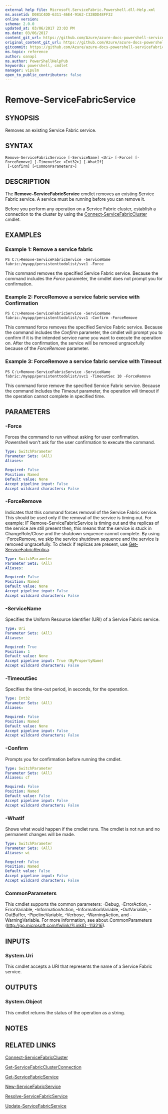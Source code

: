 ```yaml
---
external help file: Microsoft.ServiceFabric.Powershell.dll-Help.xml
ms.assetid: D081C4DD-6311-46E4-9162-C32BDD48FF32
online version:
schema: 2.0.0
updated_at: 03/06/2017 23:03 PM
ms.date: 03/06/2017
content_git_url: https://github.com/Azure/azure-docs-powershell-servicefabric/blob/master/Service-Fabric-cmdlets/ServiceFabric/vlatest/Remove-ServiceFabricService.md
original_content_git_url: https://github.com/Azure/azure-docs-powershell-servicefabric/blob/master/Service-Fabric-cmdlets/ServiceFabric/vlatest/Remove-ServiceFabricService.md
gitcommit: https://github.com/Azure/azure-docs-powershell-servicefabric/blob/4af4d81745b666dfb100804129d1c34d9cb5e298
ms.topic: reference
author: oanapl
ms.author: PowerShellHelpPub
keywords: powershell, cmdlet
manager: vipulm
open_to_public_contributors: false
---
```


# Remove-ServiceFabricService

## SYNOPSIS
Removes an existing Service Fabric service.

## SYNTAX

```
Remove-ServiceFabricService [-ServiceName] <Uri> [-Force] [-ForceRemove] [-TimeoutSec <Int32>] [-WhatIf]
 [-Confirm] [<CommonParameters>]
```

## DESCRIPTION
The **Remove-ServiceFabricService** cmdlet removes an existing Service Fabric service.
A service must be running before you can remove it.

Before you perform any operation on a Service Fabric cluster, establish a connection to the cluster by using the [Connect-ServiceFabricCluster](./Connect-ServiceFabricCluster.md) cmdlet.

## EXAMPLES

### Example 1: Remove a service fabric
```
PS C:\>Remove-ServiceFabricService -ServiceName fabric:/myapp/persistenttodolist/svc1 -Force
```

This command removes the specified Service Fabric service.
Because the command includes the *Force* parameter, the cmdlet does not prompt you for confirmation.

### Example 2: ForceRemove a service fabric service with Confirmation
```
PS C:\>Remove-ServiceFabricService -ServiceName fabric:/myapp/persistenttodolist/svc1 -Confirm -ForceRemove
```

This command force removes the specified Service Fabric service.
Because the command includes the *Confirm* parameter, the cmdlet will prompt you to confirm if it is the intended service name you want to execute the operation on. After the confirmation, the service will be removed ungracefully because of the *ForceRemove* parameter.

### Example 3: ForceRemove a service fabric service with Timeout
```
PS C:\>Remove-ServiceFabricService -ServiceName fabric:/myapp/persistenttodolist/svc1 -TimeoutSec 10 -ForceRemove
```

This command force remove the specified Service Fabric service.
Because the command includes the *Timeout* parameter, the operation will timeout if the operation cannot complete in specified time.

## PARAMETERS

### -Force
Forces the command to run without asking for user confirmation. Powershell won't ask for the user confirmation to execute the command.

```yaml
Type: SwitchParameter
Parameter Sets: (All)
Aliases: 

Required: False
Position: Named
Default value: None
Accept pipeline input: False
Accept wildcard characters: False
```

### -ForceRemove
Indicates that this command forces removal of the Service Fabric service. This should be used only if the removal of the service is timing out.
For example: IF Remove-ServiceFabricService is timing out and the replicas of the service are still present then, this means that the service is stuck in ChangeRole/Close and the shutdown sequence cannot complete. By using -ForceRemove, we skip the service shutdown sequence and the service is removed ungracefully. To check if replicas are present, use [Get-ServiceFabricReplica](./Get-ServiceFabricReplica.md).

```yaml
Type: SwitchParameter
Parameter Sets: (All)
Aliases: 

Required: False
Position: Named
Default value: None
Accept pipeline input: False
Accept wildcard characters: False
```

### -ServiceName
Specifies the Uniform Resource Identifier (URI) of a Service Fabric service.

```yaml
Type: Uri
Parameter Sets: (All)
Aliases: 

Required: True
Position: 1
Default value: None
Accept pipeline input: True (ByPropertyName)
Accept wildcard characters: False
```

### -TimeoutSec
Specifies the time-out period, in seconds, for the operation.

```yaml
Type: Int32
Parameter Sets: (All)
Aliases: 

Required: False
Position: Named
Default value: None
Accept pipeline input: False
Accept wildcard characters: False
```

### -Confirm
Prompts you for confirmation before running the cmdlet.

```yaml
Type: SwitchParameter
Parameter Sets: (All)
Aliases: cf

Required: False
Position: Named
Default value: False
Accept pipeline input: False
Accept wildcard characters: False
```

### -WhatIf
Shows what would happen if the cmdlet runs.
The cmdlet is not run and no permanent changes will be made.

```yaml
Type: SwitchParameter
Parameter Sets: (All)
Aliases: wi

Required: False
Position: Named
Default value: False
Accept pipeline input: False
Accept wildcard characters: False
```

### CommonParameters
This cmdlet supports the common parameters: -Debug, -ErrorAction, -ErrorVariable, -InformationAction, -InformationVariable, -OutVariable, -OutBuffer, -PipelineVariable, -Verbose, -WarningAction, and -WarningVariable. For more information, see about_CommonParameters (http://go.microsoft.com/fwlink/?LinkID=113216).

## INPUTS

### System.Uri
This cmdlet accepts a URI that represents the name of a Service Fabric service.

## OUTPUTS

### System.Object
This cmdlet returns the status of the operation as a string.

## NOTES

## RELATED LINKS

[Connect-ServiceFabricCluster](./Connect-ServiceFabricCluster.md)

[Get-ServiceFabricClusterConnection](./Get-ServiceFabricClusterConnection.md)

[Get-ServiceFabricService](./Get-ServiceFabricService.md)

[New-ServiceFabricService](./New-ServiceFabricService.md)

[Resolve-ServiceFabricService](./Resolve-ServiceFabricService.md)

[Update-ServiceFabricService](./Update-ServiceFabricService.md)
